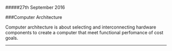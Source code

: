 #####27th September 2016

###Computer Architecture

Computer architecture is about selecting and interconnecting hardware components to create a computer
that meet functional perfomance of cost goals.

__________________________________________________________________________________________________________
